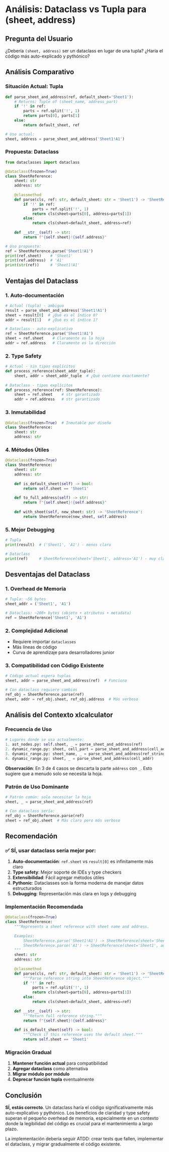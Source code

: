 # Análisis: Dataclass vs Tupla para (sheet, address)

## Pregunta del Usuario
¿Debería `(sheet, address)` ser un dataclass en lugar de una tupla? ¿Haría el código más auto-explicado y pythónico?

## Análisis Comparativo

### Situación Actual: Tupla
```python
def parse_sheet_and_address(ref, default_sheet='Sheet1'):
    # Returns: Tuple of (sheet_name, address_part)
    if '!' in ref:
        parts = ref.split('!', 1)
        return parts[0], parts[1]
    else:
        return default_sheet, ref

# Uso actual:
sheet, address = parse_sheet_and_address('Sheet1!A1')
```

### Propuesta: Dataclass
```python
from dataclasses import dataclass

@dataclass(frozen=True)
class SheetReference:
    sheet: str
    address: str
    
    @classmethod
    def parse(cls, ref: str, default_sheet: str = 'Sheet1') -> 'SheetReference':
        if '!' in ref:
            parts = ref.split('!', 1)
            return cls(sheet=parts[0], address=parts[1])
        else:
            return cls(sheet=default_sheet, address=ref)
    
    def __str__(self) -> str:
        return f"{self.sheet}!{self.address}"

# Uso propuesto:
ref = SheetReference.parse('Sheet1!A1')
print(ref.sheet)    # 'Sheet1'
print(ref.address)  # 'A1'
print(str(ref))     # 'Sheet1!A1'
```

## Ventajas del Dataclass

### 1. **Auto-documentación**
```python
# Actual (tupla) - ambiguo
result = parse_sheet_and_address('Sheet1!A1')
sheet = result[0]  # ¿Qué es el índice 0?
addr = result[1]   # ¿Qué es el índice 1?

# Dataclass - auto-explicativo
ref = SheetReference.parse('Sheet1!A1')
sheet = ref.sheet    # Claramente es la hoja
addr = ref.address   # Claramente es la dirección
```

### 2. **Type Safety**
```python
# Actual - sin tipos explícitos
def process_reference(sheet_addr_tuple):
    sheet, addr = sheet_addr_tuple  # ¿Qué contiene exactamente?
    
# Dataclass - tipos explícitos
def process_reference(ref: SheetReference):
    sheet = ref.sheet    # str garantizado
    addr = ref.address   # str garantizado
```

### 3. **Inmutabilidad**
```python
@dataclass(frozen=True)  # Inmutable por diseño
class SheetReference:
    sheet: str
    address: str
```

### 4. **Métodos Útiles**
```python
@dataclass(frozen=True)
class SheetReference:
    sheet: str
    address: str
    
    def is_default_sheet(self) -> bool:
        return self.sheet == 'Sheet1'
    
    def to_full_address(self) -> str:
        return f"{self.sheet}!{self.address}"
    
    def with_sheet(self, new_sheet: str) -> 'SheetReference':
        return SheetReference(new_sheet, self.address)
```

### 5. **Mejor Debugging**
```python
# Tupla
print(result)  # ('Sheet1', 'A1') - menos claro

# Dataclass
print(ref)     # SheetReference(sheet='Sheet1', address='A1') - muy claro
```

## Desventajas del Dataclass

### 1. **Overhead de Memoria**
```python
# Tupla: ~56 bytes
sheet_addr = ('Sheet1', 'A1')

# Dataclass: ~200+ bytes (objeto + atributos + metadata)
ref = SheetReference('Sheet1', 'A1')
```

### 2. **Complejidad Adicional**
- Requiere importar `dataclasses`
- Más líneas de código
- Curva de aprendizaje para desarrolladores junior

### 3. **Compatibilidad con Código Existente**
```python
# Código actual espera tuplas
sheet, addr = parse_sheet_and_address(ref)  # Funciona

# Con dataclass requiere cambios
ref_obj = SheetReference.parse(ref)
sheet, addr = ref_obj.sheet, ref_obj.address  # Más verboso
```

## Análisis del Contexto xlcalculator

### Frecuencia de Uso
```python
# Lugares donde se usa actualmente:
1. ast_nodes.py: self.sheet, _ = parse_sheet_and_address(ref)
2. dynamic_range.py: sheet, cell_part = parse_sheet_and_address(cell_address)
3. dynamic_range.py: sheet_name, _ = parse_sheet_and_address(ref_string)
4. dynamic_range.py: sheet, _ = parse_sheet_and_address(cell_addr)
```

**Observación**: En 3 de 4 casos se descarta la parte `address` con `_`. Esto sugiere que a menudo solo se necesita la hoja.

### Patrón de Uso Dominante
```python
# Patrón común: solo necesitar la hoja
sheet, _ = parse_sheet_and_address(ref)

# Con dataclass sería:
ref_obj = SheetReference.parse(ref)
sheet = ref_obj.sheet  # Más claro pero más verboso
```

## Recomendación

### ✅ **SÍ, usar dataclass sería mejor** por:

1. **Auto-documentación**: `ref.sheet` vs `result[0]` es infinitamente más claro
2. **Type safety**: Mejor soporte de IDEs y type checkers
3. **Extensibilidad**: Fácil agregar métodos útiles
4. **Pythonic**: Dataclasses son la forma moderna de manejar datos estructurados
5. **Debugging**: Representación más clara en logs y debugging

### Implementación Recomendada

```python
@dataclass(frozen=True)
class SheetReference:
    """Represents a sheet reference with sheet name and address.
    
    Examples:
        SheetReference.parse('Sheet1!A1') -> SheetReference(sheet='Sheet1', address='A1')
        SheetReference.parse('A1') -> SheetReference(sheet='Sheet1', address='A1')
    """
    sheet: str
    address: str
    
    @classmethod
    def parse(cls, ref: str, default_sheet: str = 'Sheet1') -> 'SheetReference':
        """Parse reference string into SheetReference object."""
        if '!' in ref:
            parts = ref.split('!', 1)
            return cls(sheet=parts[0], address=parts[1])
        else:
            return cls(sheet=default_sheet, address=ref)
    
    def __str__(self) -> str:
        """Return full reference string."""
        return f"{self.sheet}!{self.address}"
    
    def is_default_sheet(self) -> bool:
        """Check if this reference uses the default sheet."""
        return self.sheet == 'Sheet1'
```

### Migración Gradual

1. **Mantener función actual** para compatibilidad
2. **Agregar dataclass** como alternativa
3. **Migrar módulo por módulo**
4. **Deprecar función tupla** eventualmente

## Conclusión

**SÍ, estás correcto**. Un dataclass haría el código significativamente más auto-explicativo y pythónico. Los beneficios de claridad y type safety superan el pequeño overhead de memoria, especialmente en un contexto donde la legibilidad del código es crucial para el mantenimiento a largo plazo.

La implementación debería seguir ATDD: crear tests que fallen, implementar el dataclass, y migrar gradualmente el código existente.